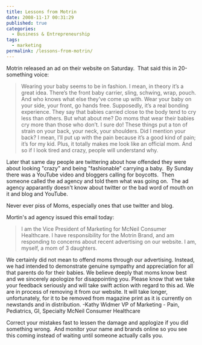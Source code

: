 ```yaml
---
title: Lessons from Motrin
date: 2008-11-17 00:31:29
published: true
categories:
  - Business & Entrepreneurship
tags:
  - marketing
permalink: /lessons-from-motrin/
---
```

Motrin released an ad on their website on Saturday.  That said this in 20-something voice:</p>
>Wearing your baby seems to be in fashion. I mean, in theory it’s a great idea. There’s the front baby carrier, sling, schwing, wrap, pouch. And who knows what else they’ve come up with. Wear your baby on your side, your front, go hands free. Supposedly, it’s a real bonding experience. They say that babies carried close to the body tend to cry less than others. But what about me? Do moms that wear their babies cry more than those who don’t. I sure do! These things put a ton of strain on your back, your neck, your shoulders. Did I mention your back? I mean, I’ll put up with the pain because it’s a good kind of pain; it’s for my kid. Plus, it totally makes me look like an official mom. And so if I look tired and crazy, people will understand why.

Later that same day people are twittering about how offended they were about looking "crazy" and being "fashionable" carrying a baby.  By Sunday there was a YouTube video and bloggers calling for boycotts.  Then someone called the ad agency and told them what was going on.  The ad agency apparantly doesn't know about twitter or the bad word of mouth on it and blog and YouTube.

Never ever piss of Moms, especially ones that use twitter and blog.

Mortin's ad agency issued this email today:
>I am the Vice President of Marketing for McNeil Consumer Healthcare. I have responsibility for the Motrin Brand, and am responding to concerns about recent advertising on our website. I am, myself, a mom of 3 daughters.

We certainly did not mean to offend moms through our advertising. Instead, we had intended to demonstrate genuine sympathy and appreciation for all that parents do for their babies. We believe deeply that moms know best and we sincerely apologize for disappointing you. Please know that we take your feedback seriously and will take swift action with regard to this ad. We are in process of removing it from our website. It will take longer, unfortunately, for it to be removed from magazine print as it is currently on newstands and in distribution. -Kathy Widmer VP of Marketing - Pain, Pediatrics, GI, Specialty McNeil Consumer Healthcare

Correct your mistakes fast to lessen the damage and applogize if you did something wrong.  And monitor your name and brands online so you see this coming instead of waiting until someone actually calls you.